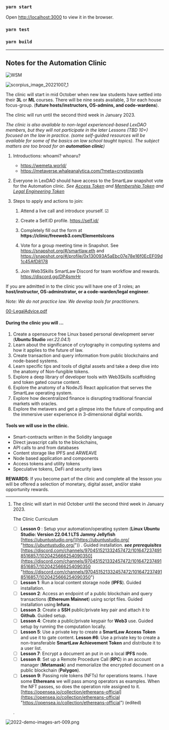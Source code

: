 ### `yarn start`
Open [http://localhost:3000](http://localhost:3000) to view it in the browser.
### `yarn test`
### `yarn build`

-------------
Notes for the Automation Clinic
-------------

![WSM](https://user-images.githubusercontent.com/32429716/194555966-3ff70653-d55d-4abd-a099-c16bf28ab3b2.gif)



![scorpius_image_20221007_1](https://user-images.githubusercontent.com/32429716/194557032-3c300596-77a4-44d9-837c-c66627377907.png)

The clinic will start in mid October when new law students have settled into their **3L** or **ML** courses. There will be nine seats available, 3 for each house focus-group. (**future hosts/instructors, OS-admins, and code-wardens**). 

The clinic will run until the second third week in January 2023.
    
*The clinic is also available to non-legal experienced-based LexDAO members, but they will not participate in the later Lessons (TBD 10+) focused on the law in practice. (some self-guided resources will be available for some of the basics on law school taught topics). The subject matters are too broad for an **automation clinic**)*


1. Introductions: whoami? whoaru?
    * https://wemeta.world/
    * https://metaverse.whaleanalytica.com/?meta=cryptovoxels


3. Everyone in LexDAO should have access to the SmartLaw snapshot vote for the Automation clinic. *See [Access Token]((https://opensea.io/assets/matic/0xa77e11b845e31e2c24ddc004fb8f93759c097274/496925736968920592695302422083945832576479845996267831971701744113549326)) and [Membership Token]((https://opensea.io/assets/matic/0x9378f978c691f0247dd75f5efa4c77efb31b26c6/41)) and [Legal Engineering Token]((https://opensea.io/assets/ethereum/0x7106bb3faaa84fff35ed57405d24d47dea6df183/6))* 
4. Steps to apply and actions to join:
	1. Attend a live call and introduce yourself. ☑
	2. Create a Self.ID profile. https://self.id/
	3. Completely fill out the form at **https://clinic/freeweb3.com/ElementsIcons** 
	4. Vote for a group meeting time in Snapshot. See https://snapshot.org/#/smartlaw.eth and  https://snapshot.org/#/profile/0x130093A5aEbc07e78e16f0EcEF09d1c45AfD8178

	5. Join Web3Skills SmartLaw Discord for team workflow and rewards. https://discord.gg/DP4smrHr

If you are admitted in to the clinic you will have one of 3 roles; an **host/instructor, OS-adminstrator, or a code-warden/legal engineer**. 

*Note: We do not practice law. We develop tools for practitioners.*  

[00-LegalAdvice.pdf](https://github.com/wl-uiux/smartlaw-dashboard/files/9733975/00-LegalAdvice.pdf)


#### During the clinic you will ...
1. Create a opensource free Linux based personal development server (**Ubuntu Studio** *ver.22.04.1*)
2. Learn about the significance of crytography in computing systems and how it applies to the future of law.
3. Create transaction and query information from public blockchains and node-based systems.
4. Learn specific tips and tools of digital assets and take a deep dive into the anatomy of Non-fungible tokens.
5. Explore a deep library of developer tools with Web3Skills scaffolding and token gated course content.
6. Explore the anatomy of a  NodeJS React application that serves the SmartLaw operating system.
7. Explore how decentralized finance is disrupting traditional financial markets with oracles.
8. Explore the metavers and get a glimpse into the future of computing and the immersive user experience in 3-dimensional digital worlds. 



#### Tools we will use in the clinic.
* Smart-contracts written in the Solidity language
* Direct javascript calls to the blockchains,
* API calls to and from databases
* Content storage like IPFS and ARWEAVE
* Node based application and components
* Access tokens and utility tokens
* Speculative tokens, DeFi and security laws


**REWARDS**: If you become part of the clinic and complete all the lesson you will be offered a selection of monetary, digital asset, and/or stake opportunity rewards.

---- 
1.  The clinic will start in mid October until the second third week in January 2023.
    
    The Clinic Curriculum
    
	 - [ ] **Lesson 0** : Setup your automation/operating system (**Linux Ubuntu Studio: Version 22.04.1 LTS Jammy Jellyfish** [https://ubuntustudio.org/](https://ubuntustudio.org/ "https://ubuntustudio.org/")) . Guided installation. _**see prerequisites**_ [https://discord.com/channels/970451521332457472/1016472374918516857/1020425666254090350](https://discord.com/channels/970451521332457472/1016472374918516857/1020425666254090350 "https://discord.com/channels/970451521332457472/1016472374918516857/1020425666254090350")  
	 - [ ] **Lesson 1**: Run a local content storage node (**IPFS**). Guided installation. 
	 - [ ] **Lesson 2**: Access an endpoint of a public blockchain and query transactions (**Ethereum Mainnet**) using script files. Guided installation using **Infura**. 
	 - [ ] **Lesson 3**: Create a **SSH** public/private key pair and attach it to **Github**. Guided setup. 
	 - [ ] **Lesson 4**: Create a public/private keypair for **Web3** use. Guided setup by running the computation locally. 
	 - [ ] **Lesson 5**: Use a private key to create a **SmartLaw Access Token** and use it to gate content. **Lesson #6**: Use a private key to create a non-transferable **SmartLaw Achievement Token** and distribute it to a user list. 
	 - [ ] **Lesson 7**: Encrypt a document an put in on a local **IPFS** node. 
	 - [ ] **Lesson 8**: Set up a Remote Procedure Call (**RPC**) in an account manager (**Metamask**) and memorialize the encrypted document on a public blockchain (**Polygon**). 
	 - [ ] **Lesson 9**: Passing role tokens (NFTs) for operations teams. I have some **Ethereans** we will pass among operators as examples. When the NFT passes, so does the operation role assigned to it. [https://opensea.io/collection/ethereans-official](https://opensea.io/collection/ethereans-official "https://opensea.io/collection/ethereans-official") (edited)
	 
	 .


![2022-demo-images-art-009.png](https://freeweb3.infura-ipfs.io/ipfs/QmNSPfxk74PMbAXmH5yZNu4ZeYLGoXwNXrERfT8Y4iZzxh/)

